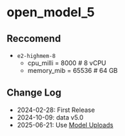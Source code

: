 # open_model_5

## Reccomend

- `e2-highmem-8`
  - cpu_milli = 8000 # 8 vCPU
  - memory_mib = 65536 # 64 GB

## Change Log

- 2024-02-28: First Release
- 2024-10-09: data v5.0
- 2025-06-21: Use [Model Uploads](https://docs.numer.ai/numerai-tournament/submissions/model-uploads)
